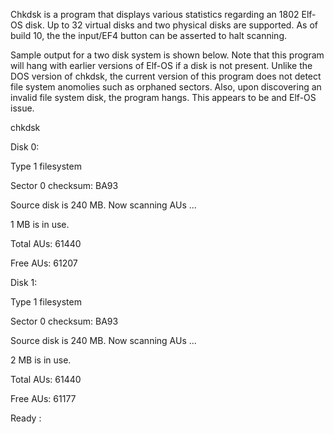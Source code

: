 Chkdsk is a program that displays various statistics regarding an 1802 Elf-OS disk.
Up to 32 virtual disks and two physical disks are supported. As of build 10, the
the input/EF4 button can be asserted to halt scanning.

Sample output for a two disk system is shown below. Note that this program will
hang with earlier versions of Elf-OS if a disk is not present. Unlike the DOS
version of chkdsk, the current version of this program does not detect file 
system anomolies such as orphaned sectors. Also, upon discovering an invalid
file system disk, the program hangs. This appears to be and Elf-OS issue.

  chkdsk
  
  Disk 0:
  
  Type 1 filesystem
  
  Sector 0 checksum: BA93
  
  Source disk is 240 MB. Now scanning AUs ...
  
  1 MB is in use.
  
  Total AUs: 61440
  
  Free  AUs: 61207
  
  

  Disk 1:
  
  Type 1 filesystem
  
  Sector 0 checksum: BA93
  
  Source disk is 240 MB. Now scanning AUs ...
  
  2 MB is in use.
  
  Total AUs: 61440
  
  Free  AUs: 61177
  
  Ready
  :
